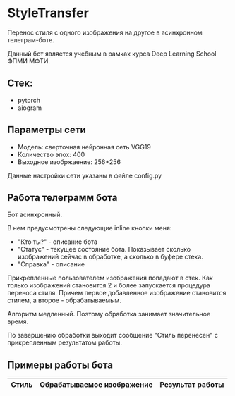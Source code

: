 # StyleTransfer
Перенос стиля с одного изображения на другое в асинхронном телеграм-боте. 

Данный бот является учебным в рамках курса Deep Learning School ФПМИ МФТИ.

## Стек:
- pytorch
- aiogram

## Параметры сети
- Модель: сверточная нейронная сеть VGG19
- Количество эпох: 400
- Выходное изобржаение: 256*256

Данные настройки сети указаны в файле config.py

## Работа телеграмм бота

Бот асинхронный. 

В нем предусмотрены следующие inline кнопки меня:
- "Кто ты?" - описание бота
- "Статус" - текущее состояние бота. Показывает сколько изображений сейчас в обработке, а сколько в буфере стека.
- "Справка" - описание 

Прикрепленные пользователем изображения попадают в стек. Как только изображений становится 2 и более запускается процедура переноса стиля. Причем первое добавленное изображение становится стилем, а второе - обрабатываемым.

Алгоритм медленный. Поэтому обработка занимает значительное время. 

По завершению обработки выходит сообщение "Стиль перенесен" с прикрепленным результатом работы.

## Примеры работы бота
Стиль                      |  Обрабатываемое изображение       |  Результат работы
:-------------------------:|:---------------------------------:|:-------------------------:
